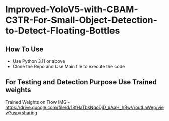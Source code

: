 # Improved-YoloV5-with-CBAM-C3TR-For-Small-Object-Detection-to-Detect-Floating-Bottles
## How To Use
* Use Python 3.11 or above
* Clone the Repo and Use Main file to execute the code

## For Testing and Detection Purpose Use Trained weights
Trained Weights on Flow IMG - https://drive.google.com/file/d/18fHaTbkNqoDjD_6AaH_hBwVroutLaWep/view?usp=sharing
